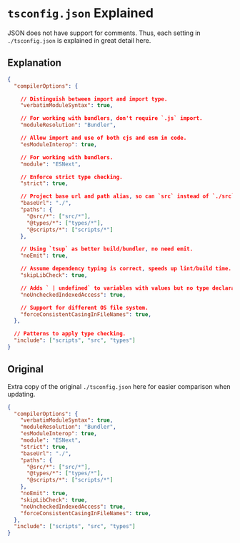# `tsconfig.json` Explained

JSON does not have support for comments. Thus, each setting in `./tsconfig.json` is explained in great detail here.

## Explanation

```JSON
{
  "compilerOptions": {

    // Distinguish between import and import type.
    "verbatimModuleSyntax": true,

    // For working with bundlers, don't require `.js` import.
    "moduleResolution": "Bundler",

    // Allow import and use of both cjs and esm in code.
    "esModuleInterop": true,

    // For working with bundlers.
    "module": "ESNext",

    // Enforce strict type checking.
    "strict": true,

    // Project base url and path alias, so can `src` instead of `./src`
    "baseUrl": "./",
    "paths": {
      "@src/*": ["src/*"],
      "@types/*": ["types/*"],
      "@scripts/*": ["scripts/*"]
    },

    // Using `tsup` as better build/bundler, no need emit.
    "noEmit": true,

    // Assume dependency typing is correct, speeds up lint/build time.
    "skipLibCheck": true,

    // Adds ` | undefined` to variables with values but no type declarations.
    "noUncheckedIndexedAccess": true,

    // Support for different OS file system.
    "forceConsistentCasingInFileNames": true,
  },

  // Patterns to apply type checking.
  "include": ["scripts", "src", "types"]
}
```

## Original

Extra copy of the original `./tsconfig.json` here for easier comparison when updating.

```JSON
{
  "compilerOptions": {
    "verbatimModuleSyntax": true,
    "moduleResolution": "Bundler",
    "esModuleInterop": true,
    "module": "ESNext",
    "strict": true,
    "baseUrl": "./",
    "paths": {
      "@src/*": ["src/*"],
      "@types/*": ["types/*"],
      "@scripts/*": ["scripts/*"]
    },
    "noEmit": true,
    "skipLibCheck": true,
    "noUncheckedIndexedAccess": true,
    "forceConsistentCasingInFileNames": true,
  },
  "include": ["scripts", "src", "types"]
}
```
